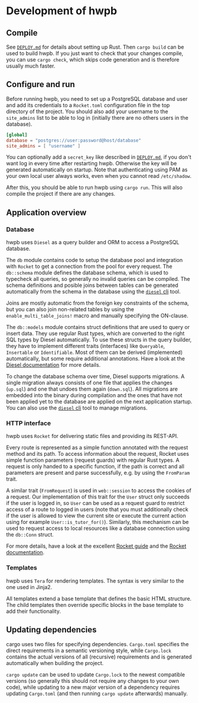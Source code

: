 # Development of hwpb

## Compile

See [`DEPLOY.md`] for details about setting up Rust. Then `cargo build` can be
used to build hwpb. If you just want to check that your changes compile, you
can use `cargo check`, which skips code generation and is therefore usually
much faster.

## Configure and run

Before running hwpb, you need to set up a PostgreSQL database and user and
add its credentials to a `Rocket.toml` configuration file in the top directory
of the project. You should also add your username to the `site_admins` list
to be able to log in (initially there are no others users in the database).

```toml
[global]
database = "postgres://user:password@host/database"
site_admins = [ "username" ]
```

You can optionally add a `secret_key` like described in [`DEPLOY.md`], if you
don't want log in every time after restarting hwpb. Otherwise the key will
be generated automatically on startup. Note that authenticating using PAM as
your own local user always works, even when you cannot read `/etc/shadow`.

After this, you should be able to run hwpb using `cargo run`. This will also
compile the project if there are any changes.

## Application overview

### Database

hwpb uses `Diesel` as a query builder and ORM to access a PostgreSQL database.

The `db` module contains code to setup the database pool and integration with
`Rocket` to get a connection from the pool for every request. The `db::schema`
module defines the database schema, which is used to typecheck all queries,
so generally no invalid queries can be compiled. The schema definitions and
posible joins between tables can be generated automatically from the schema
in the database using the [`diesel` cli] tool.

Joins are mostly automatic from the foreign key constraints of the schema, but
you can also join non-related tables by using the `enable_multi_table_joins!`
macro and manually specifying the ON-clause.

The `db::models` module contains struct definitions that are used to query or
insert data. They use regular Rust types, which are converted to the right
SQL types by Diesel automatically. To use these structs in the query builder,
they have to implement different traits (interfaces) like `Queryable`,
`Insertable` or `Identifiable`. Most of them can be derived (implemented)
automatically, but some require additional annotations. Have a look at the
[Diesel documentation] for more details.

To change the database schema over time, Diesel supports migrations. A single
migration always consists of one file that applies the changes (`up.sql`) and
one that undoes them again (`down.sql`). All migrations are embedded into the
binary during compilation and the ones that have not been applied yet to the
database are applied on the next application startup. You can also use the
[`diesel` cli] tool to manage migrations.

### HTTP interface

hwpb uses `Rocket` for delivering static files and providing its REST-API.

Every route is represented as a simple function annotated with the request
method and its path. To access information about the request, Rocket uses
simple function parameters (request guards) with regular Rust types. A request
is only handed to a specific function, if the path is correct and all
parameters are present and parse successfully, e.g. by using the `FromParam`
trait.

A similar trait (`FromRequest`) is used in `web::session` to access the cookies
of a request. Our implementation of this trait for the `User` struct only
succeeds if the user is logged in, so `User` can be used as a request guard to
restrict access of a route to logged in users (note that you must additionally
check if the user is allowed to view the current site or execute the current
action using for example `User::is_tutor_for()`). Similarly, this mechanism can
be used to request access to local resources like a database connection using
the `db::Conn` struct.

For more details, have a look at the excellent [Rocket guide] and the
[Rocket documentation].

### Templates

hwpb uses `Tera` for rendering templates. The syntax is very similar to the one
used in Jinja2.

All templates extend a base template that defines the basic HTML structure.
The child templates then override specific blocks in the base template to add
their functionality.

## Updating dependencies

cargo uses two files for specifying dependencies. `Cargo.toml` specifies the
direct requirements in a semantic versioning style, while `Cargo.lock` contains
the actual versions of all (recursive) requirements and is generated
automatically when building the project.

`cargo update` can be used to update `Cargo.lock` to the newest compatible
versions (so generally this should not require any changes to your own code),
while updating to a new major version of a dependency requires updating
`Cargo.toml` (and then running `cargo update` afterwards) manually.

[`DEPLOY.md`]: DEPLOY.md
[`diesel` cli]: https://github.com/diesel-rs/diesel/tree/master/diesel_cli
[Diesel documentation]: http://docs.diesel.rs/
[Rocket guide]: https://rocket.rs/guide/
[Rocket documentation]: https://api.rocket.rs/rocket/
